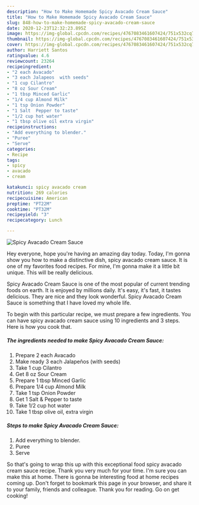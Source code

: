 ```yaml
---
description: "How to Make Homemade Spicy Avacado Cream Sauce"
title: "How to Make Homemade Spicy Avacado Cream Sauce"
slug: 848-how-to-make-homemade-spicy-avacado-cream-sauce
date: 2020-12-23T12:32:23.895Z
image: https://img-global.cpcdn.com/recipes/4767083461607424/751x532cq70/spicy-avacado-cream-sauce-recipe-main-photo.jpg
thumbnail: https://img-global.cpcdn.com/recipes/4767083461607424/751x532cq70/spicy-avacado-cream-sauce-recipe-main-photo.jpg
cover: https://img-global.cpcdn.com/recipes/4767083461607424/751x532cq70/spicy-avacado-cream-sauce-recipe-main-photo.jpg
author: Harriett Santos
ratingvalue: 4.6
reviewcount: 23264
recipeingredient:
- "2 each Avacado"
- "3 each Jalapeos  with seeds"
- "1 cup Cilantro"
- "8 oz Sour Cream"
- "1 tbsp Minced Garlic"
- "1/4 cup Almond Milk"
- "1 tsp Onion Powder"
- "1 Salt  Pepper to taste"
- "1/2 cup hot water"
- "1 tbsp olive oil extra virgin"
recipeinstructions:
- "Add everything to blender."
- "Puree"
- "Serve"
categories:
- Recipe
tags:
- spicy
- avacado
- cream

katakunci: spicy avacado cream 
nutrition: 269 calories
recipecuisine: American
preptime: "PT22M"
cooktime: "PT32M"
recipeyield: "3"
recipecategory: Lunch

---
```



![Spicy Avacado Cream Sauce](https://img-global.cpcdn.com/recipes/4767083461607424/751x532cq70/spicy-avacado-cream-sauce-recipe-main-photo.jpg)

Hey everyone, hope you're having an amazing day today. Today, I'm gonna show you how to make a distinctive dish, spicy avacado cream sauce. It is one of my favorites food recipes. For mine, I'm gonna make it a little bit unique. This will be really delicious.

Spicy Avacado Cream Sauce is one of the most popular of current trending foods on earth. It is enjoyed by millions daily. It's easy, it's fast, it tastes delicious. They are nice and they look wonderful. Spicy Avacado Cream Sauce is something that I have loved my whole life.




To begin with this particular recipe, we must prepare a few ingredients. You can have spicy avacado cream sauce using 10 ingredients and 3 steps. Here is how you cook that.

<!--inarticleads1-->

##### The ingredients needed to make Spicy Avacado Cream Sauce:

1. Prepare 2 each Avacado
1. Make ready 3 each Jalapeños  (with seeds)
1. Take 1 cup Cilantro
1. Get 8 oz Sour Cream
1. Prepare 1 tbsp Minced Garlic
1. Prepare 1/4 cup Almond Milk
1. Take 1 tsp Onion Powder
1. Get 1 Salt &amp; Pepper to taste
1. Take 1/2 cup hot water
1. Take 1 tbsp olive oil, extra virgin




<!--inarticleads2-->

##### Steps to make Spicy Avacado Cream Sauce:

1. Add everything to blender.
1. Puree
1. Serve




So that's going to wrap this up with this exceptional food spicy avacado cream sauce recipe. Thank you very much for your time. I'm sure you can make this at home. There is gonna be interesting food at home recipes coming up. Don't forget to bookmark this page in your browser, and share it to your family, friends and colleague. Thank you for reading. Go on get cooking!
